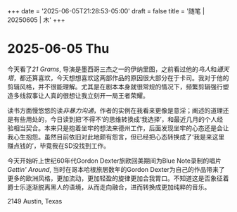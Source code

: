 +++
date = '2025-06-05T21:28:53-05:00'
draft = false
title = '随笔 | 20250605 | 木'
+++

# 2025-06-05 Thu  

今天看了*21 Grams*, 导演是墨西哥三杰之一的伊纳里图，之前看过他的*鸟人*和*通天塔*，都还算喜欢，今天想想喜欢这两部作品的原因很大部分在于卡司。我对于他的剪辑风格，并不很能理解。尤其是在剧本本身就很常规的情况下，频繁剪辑强行塑造多线叙事让人真的很想让我立刻开一局王者荣耀。  

读书方面慢悠悠的读*非暴力沟通*，作者的实例在我看来更像是意淫；阐述的道理还是有些用处的，今日读到把‘不得不’的思维转换成‘我选择’，和最近几月的个人经验相当契合。本来只是抱着坐牢的想法来德州工作，后面发现坐牢的心态还是会让我心生抱怨。虽然目前依旧对此地颇有怨言，但已经把心态转换成了‘我是来这里赚点钱的’，毕竟我在SD没找到工作。  

今天开始听上世纪60年代Gordon Dexter旅欧回美期间为Blue Note录制的唱片*Gettin' Around*, 当时在哥本哈根旅居数年的Gordon Dexter为自己的作品带来了更多的欧洲风格，更加流动，更加轻盈的旋律更加合我胃口。不知道这是否象征着爵士乐逐渐脱离黑人的语境，从而走向融合，进而转换成更加纯粹的音乐。  

2149 Austin, Texas
